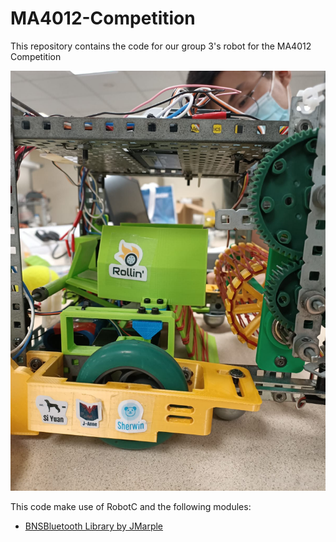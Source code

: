 # MA4012-Competition
This repository contains the code for our group 3's robot for the MA4012 Competition

<img src="./misc/Rollin_closeup.jpeg">

This code make use of RobotC and the following modules:
- [BNSBluetooth Library by JMarple](https://github.com/JMarple/BNSBluetooth)
